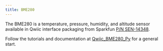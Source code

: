 ```yaml
---
title: BME280
---
```

The BME280 is a temperature, pressure,
humidity, and altitude sensor available in 
Qwiic interface packaging from Sparkfun
[P/N SEN-14348](https://www.sparkfun.com/products/14348).

Follow the tutorials and documentation at
[Qwiic_BME280_Py](https://qwiic-bme280-py.readthedocs.io/en/latest/)
for a general start.
